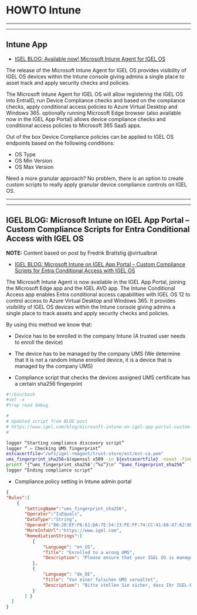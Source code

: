# HOWTO Intune

-----

-----

## Intune App

- [IGEL BLOG: Available now! Microsoft Intune Agent for IGEL OS](https://www.igel.com/blog/available-now-microsoft-intune-agent-for-igel-os/)

The release of the Microsoft Intune Agent for IGEL OS provides visibility of IGEL OS devices within the Intune console giving admins a single place to asset track and apply security checks and policies.

The Microsoft Intune Agent for IGEL OS will allow registering the IGEL OS into EntraID, run Device Compliance checks and based on the compliance checks, apply conditional access policies to Azure Virtual Desktop and Windows 365. optionally running Microsoft Edge browser (also available now in the IGEL App Portal) allows device compliance checks and conditional access policies to Microsoft 365 SaaS apps.

Out of the box Device Compliance policies can be applied to IGEL OS endpoints based on the following conditions:

- OS Type
- OS Min Version
- OS Max Version

Need a more granular approach? No problem, there is an option to create custom scripts to really apply granular device compliance controls on IGEL OS.

-----

-----

## IGEL BLOG: Microsoft Intune on IGEL App Portal – Custom Compliance Scripts for Entra Conditional Access with IGEL OS

**NOTE:** Content based on post by Fredrik Brattstig @virtualbrat

- [IGEL BLOG: Microsoft Intune on IGEL App Portal – Custom Compliance Scripts for Entra Conditional Access with IGEL OS](https://www.igel.com/blog/microsoft-intune-on-igel-app-portal-custom-compliance-scripts-for-entra-conditional-access-with-igel-os/)

The Microsoft Intune Agent is now available in the IGEL App Portal, joining the Microsoft Edge app and the IGEL AVD app. The Intune Conditional Access app enables Entra conditional access capabilities with IGEL OS 12 to control access to Azure Virtual Desktop and Windows 365. It provides visibility of IGEL OS devices within the Intune console giving admins a single place to track assets and apply security checks and policies.

By using this method we know that:

- Device has to be enrolled in the company Intune (A trusted user needs to enroll the device)
- The device has to be managed by the company UMS (We determine that it is not a random Intune enrolled device, it is a device that is managed by the company UMS)

- Compliance script that checks the devices assigned UMS certificate has a certain sha256 fingerprint

```bash linenums="1"
#!/bin/bash
#set -x
#trap read debug

#
# Updated script from BLOG post
# https://www.igel.com/blog/microsoft-intune-on-igel-app-portal-custom-compliance-scripts-for-entra-conditional-access-with-igel-os/
#

logger “Starting compliance discovery script”
logger ” – Checking UMS fingerprint”
estcacertfile="/wfs/igel-rmagent/trust-store/est/est-ca.pem"
ums_fingerprint_sha256=$(openssl x509 -in ${estcacertfile} -noout -fingerprint -sha256 | cut -d "=" -f2)
printf ‘{“ums_fingerprint_sha256″:”%s”}\n’ “$ums_fingerprint_sha256”
logger “Ending compliance script”
```

- Compliance policy setting in Intune admin portal

```json linenums="1"
{
"Rules":[
    {
       "SettingName":"ums_fingerprint_sha256",
       "Operator":"IsEquals",
       "DataType":"String",
       "Operand":"80:20:EF:F6:61:DA:7E:54:23:FE:FF:74:CC:41:66:47:62:6E:E3:4C:36:14:17:4A:1B:17:81:AF:6D:81:BF:20",
       "MoreInfoUrl":"https://www.igel.com",
       "RemediationStrings":[
          {
              "Language": "en_US",
              "Title": "Enrolled to a wrong UMS",
              "Description": "Please ensure that your IGEL OS is managed by the correct UMS."
          },
          {
              "Language": "de_DE",
              "Title": "Von einer falschen UMS verwaltet",
              "Description": "Bitte stellen Sie sicher, dass Ihr IGEL-Betriebssystem von der richtigen UMS verwaltet wird."
          }
       ] }
  ]
}
```